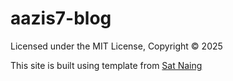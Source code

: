 # aazis7-blog

Licensed under the MIT License, Copyright © 2025

This site is built using template from [Sat Naing](https://satnaing.dev)
